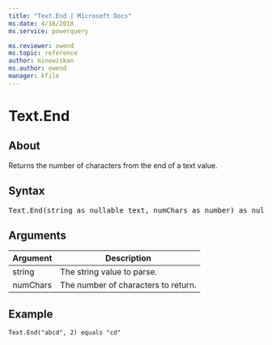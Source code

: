 ```yaml
---
title: "Text.End | Microsoft Docs"
ms.date: 4/16/2018
ms.service: powerquery

ms.reviewer: owend
ms.topic: reference
author: minewiskan
ms.author: owend
manager: kfile
---
```

# Text.End

  
## About  
Returns the number of characters from the end of a text value.  
  
## Syntax

<pre>
Text.End(string as nullable text, numChars as number) as nullable text  
</pre> 
  
## Arguments  
  
|Argument|Description|  
|------------|---------------|  
|string|The string value to parse.|  
|numChars|The number of characters to return.|  
  
## Example  
  
```powerquery-m 
Text.End("abcd", 2) equals "cd"  
```  
